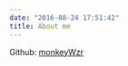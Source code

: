 ```yaml
---
date: "2016-08-24 17:51:42"
title: About me
---
```


Github: [monkeyWzr](https://github.com/monkeyWzr)

